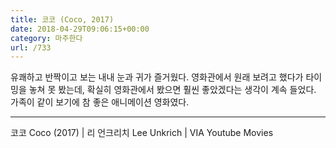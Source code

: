```yaml
---
title: 코코 (Coco, 2017)
date: 2018-04-29T09:06:15+00:00
category: 마주한다
url: /733
---
```


유쾌하고 반짝이고 보는 내내 눈과 귀가 즐거웠다. 영화관에서 원래 보려고 했다가 타이밍을 놓쳐 못 봤는데, 확실히 영화관에서 봤으면 훨씬 좋았겠다는 생각이 계속 들었다. 가족이 같이 보기에 참 좋은 애니메이션 영화였다.

---

코코 Coco (2017) | 리 언크리치 Lee Unkrich | VIA Youtube Movies
